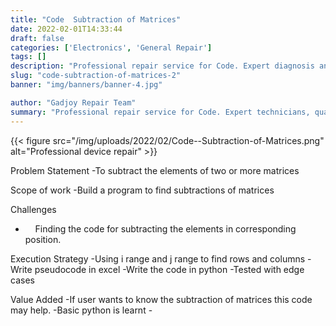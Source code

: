 ```yaml
---
title: "Code  Subtraction of Matrices"
date: 2022-02-01T14:33:44
draft: false
categories: ['Electronics', 'General Repair']
tags: []
description: "Professional repair service for Code. Expert diagnosis and quality repairs in Bangalore."
slug: "code-subtraction-of-matrices-2"
banner: "img/banners/banner-4.jpg"

author: "Gadjoy Repair Team"
summary: "Professional repair service for Code. Expert technicians, quality parts, warranty included."
---
```


{{< figure src="/img/uploads/2022/02/Code--Subtraction-of-Matrices.png" alt="Professional device repair" >}}

Problem Statement -To subtract the elements of two or more matrices

Scope of work -Build a program to find subtractions of matrices

Challenges

- &nbsp;&nbsp;&nbsp; Finding the code for subtracting the elements in corresponding position.

Execution Strategy -Using i range and j range to find rows and columns -Write pseudocode in excel -Write the code in python -Tested with edge cases

Value Added -If user wants to know the subtraction of matrices this code may help. -Basic python is learnt -